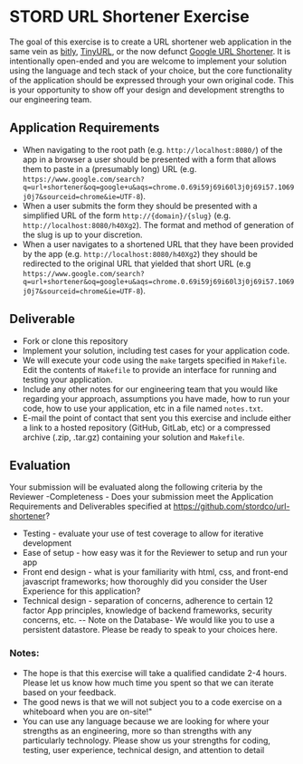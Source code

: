 # STORD URL Shortener Exercise
The goal of this exercise is to create a URL shortener web application in the same vein as [bitly](https://bitly.com/), [TinyURL](https://tinyurl.com/), or the now defunct [Google URL Shortener](https://goo.gl/). It is intentionally open-ended and you are welcome to implement your solution using the language and tech stack of your choice, but the core functionality of the application should be expressed through your own original code. This is your opportunity to show off your design and development strengths to our engineering team.

## Application Requirements

- When navigating to the root path (e.g. `http://localhost:8080/`) of the app in a browser a user should be presented with a form that allows them to paste in a (presumably long) URL (e.g. `https://www.google.com/search?q=url+shortener&oq=google+u&aqs=chrome.0.69i59j69i60l3j0j69i57.1069j0j7&sourceid=chrome&ie=UTF-8`).
- When a user submits the form they should be presented with a simplified URL of the form `http://{domain}/{slug}` (e.g. `http://localhost:8080/h40Xg2`). The format and method of generation of the slug is up to your discretion.
- When a user navigates to a shortened URL that they have been provided by the app (e.g. `http://localhost:8080/h40Xg2`) they should be redirected to the original URL that yielded that short URL (e.g `https://www.google.com/search?q=url+shortener&oq=google+u&aqs=chrome.0.69i59j69i60l3j0j69i57.1069j0j7&sourceid=chrome&ie=UTF-8`).


## Deliverable

- Fork or clone this repository
- Implement your solution, including test cases for your application code. 
- We will execute your code using the `make` targets specified in `Makefile`. Edit the contents of `Makefile` to provide an interface for running and testing your application.
- Include any other notes for our engineering team that you would like regarding your approach, assumptions you have made, how to run your code, how to use your application, etc in a file named `notes.txt`.
- E-mail the point of contact that sent you this exercise and include either a link to a hosted repository (GitHub, GitLab, etc) or a compressed archive (.zip, .tar.gz) containing your solution and `Makefile`.

## Evaluation
Your submission will be evaluated along the following criteria by the Reviewer
-Completeness - Does your submission meet the Application Requirements and Deliverables specified at https://github.com/stordco/url-shortener?
- Testing - evaluate your use of test coverage to allow for iterative development
- Ease of setup - how easy was it for the Reviewer to setup and run your app
- Front end design - what is your familiarity with html, css, and front-end javascript frameworks; how thoroughly did you consider the User Experience for this application?
- Technical design - separation of concerns, adherence to certain 12 factor App principles, knowledge of backend frameworks, security concerns, etc.
-- Note on the Database-  We would like you to use a persistent datastore. Please be ready to speak to your choices here.
### Notes:  
- The hope is that this exercise will take a qualified candidate 2-4 hours.  Please let us know how much time you spent so that we can iterate based on your feedback.  
- The good news is that we will not subject you to a code exercise on a whiteboard when you are on-site!"
- You can use any language because we are looking for where your strengths as an engineering, more so than strengths with any particularly technology.  Please show us your strengths for coding, testing, user experience, technical design, and attention to detail
